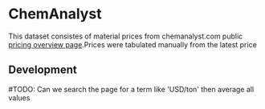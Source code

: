 # ChemAnalyst

This dataset consistes of material prices from chemanalyst.com public [pricing overview page](https://www.chemanalyst.com/Pricing/Pricingoverview).Prices were tabulated manually from the latest price 

## Development

#TODO: Can we search the page for a term like 'USD/ton' then average all values